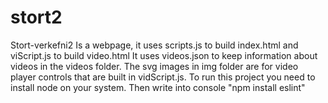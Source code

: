 # stort2
Stort-verkefni2
Is a webpage, it uses scripts.js to build index.html
and viScript.js to build video.html
It uses videos.json to keep information about videos in 
the videos folder.
The svg images in img folder are for video player controls
that are built in vidScript.js.
To run this project you need to install node on your system.
Then write into console "npm install eslint"
